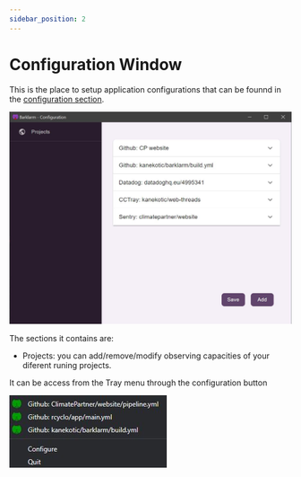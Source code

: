 ```yaml
---
sidebar_position: 2
---
```


# Configuration Window

This is the place to setup application configurations that can be founnd in the [configuration section](/docs/configuration).

![configuration window](./img/configuration_window.jpeg) 

The sections it contains are: 
- Projects: you can add/remove/modify observing capacities of your diferent runing projects.

It can be access from the Tray menu through the configuration button

![menu](./img/menu.jpeg) 
